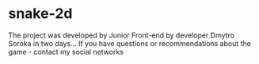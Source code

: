 # snake-2d

The project was developed by Junior Front-end by developer Dmytro Soroka in two days...
If you have questions or recommendations about the game - contact my social networks

